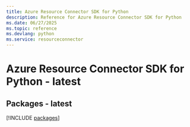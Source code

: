 ```yaml
---
title: Azure Resource Connector SDK for Python
description: Reference for Azure Resource Connector SDK for Python
ms.date: 06/27/2025
ms.topic: reference
ms.devlang: python
ms.service: resourceconnector
---
```

# Azure Resource Connector SDK for Python - latest
## Packages - latest
[!INCLUDE [packages](resource-connector-index.md)]
